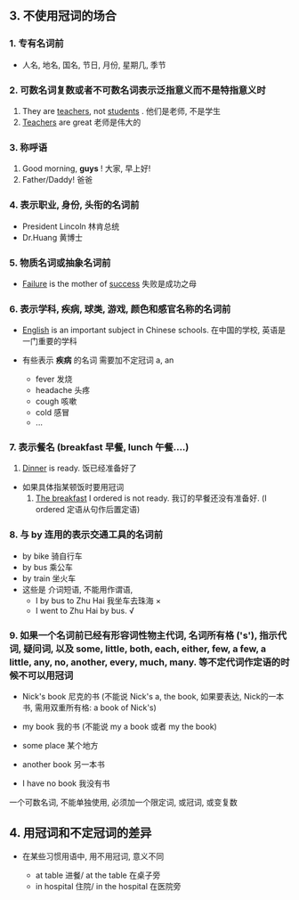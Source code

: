 ## 3. 不使用冠词的场合

### 1. 专有名词前

+ 人名, 地名, 国名, 节日, 月份, 星期几, 季节

### 2. 可数名词复数或者不可数名词表示泛指意义而不是特指意义时

1. They are <u>teachers</u>, not <u>students</u> . 他们是老师, 不是学生
2. <u>Teachers</u> are great 老师是伟大的

### 3. 称呼语

1. Good morning, **guys** ! 大家, 早上好!
2. Father/Daddy! 爸爸

### 4. 表示职业, 身份, 头衔的名词前

+ President Lincoln 林肯总统
+ Dr.Huang 黄博士

### 5. 物质名词或抽象名词前

+ <u>Failure</u> is the mother of <u>success</u> 失败是成功之母

### 6. 表示学科, 疾病, 球类, 游戏, 颜色和感官名称的名词前

+ <u>English</u> is an important subject in Chinese schools. 在中国的学校, 英语是一门重要的学科

+ 有些表示 **疾病** 的名词 需要加不定冠词 a, an
  + fever 发烧
  + headache 头疼
  + cough 咳嗽
  + cold 感冒
  + ...

### 7. 表示餐名 (breakfast 早餐, lunch 午餐....)

1. <u>Dinner</u> is ready. 饭已经准备好了

+ 如果具体指某顿饭时要用冠词
  1. <u>The breakfast</u> I ordered is not ready. 我订的早餐还没有准备好. (I ordered 定语从句作后置定语)

### 8. 与 by 连用的表示交通工具的名词前

+ by bike 骑自行车
+ by bus 乘公车
+ by train 坐火车
+ 这些是 介词短语, 不能用作谓语, 
  + I by bus to Zhu Hai 我坐车去珠海 ×
  + I went to Zhu Hai by bus.  √

### 9. 如果一个名词前已经有形容词性物主代词, 名词所有格 ('s'), 指示代词, 疑问词, 以及 some, little, both, each, either, few, a few, a little, any, no, another, every, much, many. 等不定代词作定语的时候不可以用冠词 

+ Nick's book 尼克的书 (不能说 Nick's a, the book, 如果要表达, Nick的一本书, 需用双重所有格: a book of Nick's)

+ my book 我的书 (不能说 my a book 或者 my the book)
+ some place 某个地方
+ another book 另一本书
+ I have no book 我没有书

一个可数名词, 不能单独使用, 必须加一个限定词, 或冠词, 或变复数

## 4. 用冠词和不定冠词的差异

+ 在某些习惯用语中, 用不用冠词, 意义不同

  + at table 进餐/ at the table 在桌子旁
  + in hospital 住院/ in the hospital 在医院旁

  